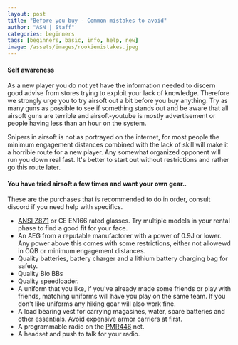 ```yaml
---
layout: post
title: "Before you buy - Common mistakes to avoid"
author: "ASN | Staff"
categories: beginners
tags: [beginners, basic, info, help, new]
image: /assets/images/rookiemistakes.jpeg
---
```


#### Self awareness
As a new player you do not yet have the information needed to discern good advise from stores trying to exploit your lack of knowledge. Therefore we strongly urge you to try airsoft out a bit before you buy anything. Try as many guns as possible to see if something stands out and be aware that all airsoft guns are terrible and airsoft-youtube is mostly advertisement or people having less than an hour on the system.

Snipers in airsoft is not as portrayed on the internet, for most people the minimum engagement distances combined with the lack of skill will make it a horrible route for a new player. Any somewhat organized opponent will run you down real fast. It's better to start out without restrictions and rather go this route later. 

#### You have tried airsoft a few times and want your own gear.. 

These are the purchases that is recommended to do in order, consult discord if you need help with specifics. 

- [ANSI Z87.1](https://blog.ansi.org/2020/04/ansi-isea-z87-1-2020-safety-glasses-eye-face/) or CE EN166 rated glasses. Try multiple models in your rental phase to find a good fit for your face.
- An AEG from a reputable manufactorer with a power of 0.9J or lower. Any power above this comes with some restrictions, either not allowewd in CQB or minimum engagement distances.
- Quality batteries, battery charger and a lithium battery charging bag for safety.
- Quality Bio BBs
- Quality speedloader. 
- A uniform that you like, if you've already made some friends or play with friends, matching uniforms will have you play on the same team. If you don't like uniforms any hiking gear will also work fine.
- A load bearing vest for carrying magasines, water, spare batteries and other essentials. Avoid expensive armor carriers at first.
- A programmable radio on the [PMR446](446-channels) net.
- A headset and push to talk for your radio.

